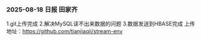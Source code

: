 ### 2025-08-18 日报 田家齐
1.git上传完成
2.解决MySQL读不出来数据的问题
3.数据发送到HBASE完成
上传地址：https://github.com/tianjiaqii/stream-env